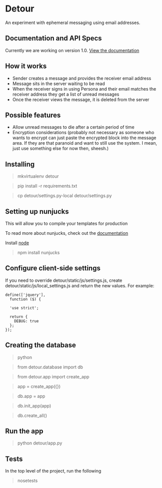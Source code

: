 # Detour

An experiment with ephemeral messaging using email addresses.

## Documentation and API Specs

Currently we are working on version 1.0. [View the documentation](https://github.com/ednapiranha/detour/tree/flask/docs)

## How it works

* Sender creates a message and provides the receiver email address
* Message sits in the server waiting to be read
* When the receiver signs in using Persona and their email matches the receiver address they get a list of unread messages
* Once the receiver views the message, it is deleted from the server

## Possible features

* Allow unread messages to die after a certain period of time
* Encryption considerations (probably not necessary as someone who wants to encrypt can just paste the encrypted block into the message area. If they are that paranoid and want to still use the system. I mean, just use something else for now then, sheesh.)

## Installing

> mkvirtualenv detour

> pip install -r requirements.txt

> cp detour/settings.py-local detour/settings.py

## Setting up nunjucks

This will allow you to compile your templates for production

To read more about nunjucks, check out the [documentation](http://nunjucks.jlongster.com)

Install [node](http://nodejs.org)

> npm install nunjucks

## Configure client-side settings

If you need to override detour/static/js/settings.js, create detour/static/js/local_settings.js and return the new values. For example:

    define(['jquery'],
      function ($) {

      'use strict';

      return {
        DEBUG: true
      };
    });

## Creating the database

> python

> from detour.database import db

> from detour.app import create_app

> app = create_app({})

> db.app = app

> db.init_app(app)

> db.create_all()

## Run the app

> python detour/app.py

## Tests

In the top level of the project, run the following

> nosetests
